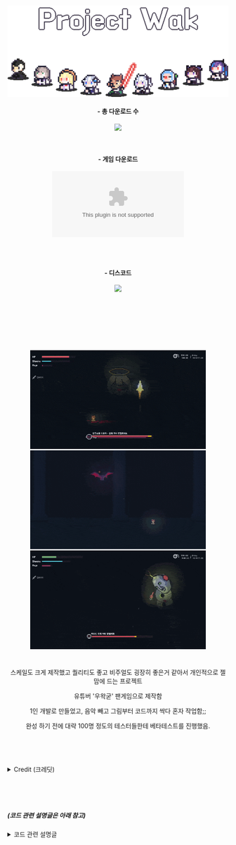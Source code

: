 <div align="center">


</br></br>

<img src = "imgs/thumnail2.png" width = "640px">




#### - 총 다운로드 수

![](https://img.shields.io/github/downloads/ABER1047/Project-wak/total?color=E0C9A8)

</br>

#### - 게임 다운로드 

[![](https://img.shields.io/github/downloads/ABER1047/Project-wak/Alpha-1.1/project.wak_2022_12_28.zip?color=AD8264&label=DOWNLOAD&style=for-the-badge)](https://github.com/ABER1047/Project-wak/releases/download/Alpha-1.1/project.wak_2022_12_28.zip)

</br></br>

#### - 디스코드

[![](https://discordapp.com/api/guilds/958378000414568558/embed.png?style=banner2)](https://discord.gg/hzbCTRemqq)


</br></br></br></br></br></br>



<img src = "imgs/preview_1.gif" width = "400px">
<img src = "preview_4.gif" width = "400px">
<img src = "imgs/preview_3.gif" width = "400px">


#





스케일도 크게 제작했고 퀄리티도 좋고 비주얼도 굉장히 좋은거 같아서 개인적으로 젤 맘에 드는 프로젝트

유튜버 '우왁굳' 팬게임으로 제작함

1인 개발로 만들었고, 음악 빼고 그림부터 코드까지 싹다 혼자 작업함;;

완성 하기 전에 대략 100명 정도의 테스터들한테 베타테스트를 진행했음.

</br></br></br>

</div>


<details>
<summary>Credit (크레딧)</summary>

---------------------------------

#### 게임 시작시, 아래 명단에 기재된 분의 닉네임으로 이름을 설정하시면, 특수한 탈리스만을 획득할 수 있습니다
  
##### (기재된 분들 이외에 많은 분들이 테스트에 참여해주셨으며, 피드백 주신 분들만 선정해서 크레딧에 따로 기재했습니다)

</br></br>

- 1차 테스터 명단

StellarSea 서장님 오코츠유타 옥수수칲 탄창 황금뿌리 러머 Ssab 공벌 화염뽱어 젓가락아저씨 진성e 벼슬 페르마벤 댐쿵이 쓰레기맛캔디 1잡탕1 zun Dillionaire alpamin BackSang NANFREE 쥬기 참이프 광부 Contra QuiettBee 사미니

</br></br>

- 2차 테스터 명단

댐쿵이 BackSang 모니타리 스즈메의 문단속 벤찌 별명1577 Kastle 고 라니임니다 재영이요 윤석 러머 최민우 ㅁㅈ 허미온 아리에스 NAㅅ Mang0_k Ladon TJD ajdkg296 쥬기 잠복근무 도트박스 재영 윤석 허미온 cccc 원시인 징버거의 돗대 면주바이

</br></br>

- 3차 테스터 명단

세구세구세구야사랑해 1잡탕1 백상 KIM DDi YOMG TT1 ACHI99 Nikemach damku1214 Dillionaire 로얄플러쉬 DO_S 이미지박스 킹츄러스 seesaw 소다쿤 플로토돔 펭구 입꼬기 명준 갱후니 조금하는바드 은색의하늘 ajdkg296 ChungYeo sda justahirman 허거덩 Eluhu libertad

</br></br>

- Special Thanks

BackSang 쓰레기맛캔디 zun 왁만치 NANFREE alpamin 1잡탕1 쥬기 댐쿵이 ㅇㅅㄹㅋ Eluhu seesaw 뱌밍 우소 libertad 랑 이 갱후니 러머 ajdkg296 Hermione 대충지은닉네임

</br></br>

#### (이외의 후원자 분들은 따로 스폰서로써 기재해드리며 추가적인 특수 아이템을 획득 하실 수 있습니다! 후원 해주셔서 정말 감사합니다!)



---------------------------------

</details>





</br></br></br>


##### (코드 관련 설명글은 아래 참고)




<details>
<summary>코드 관련 설명글</summary>

</br>


<details>
<summary>여러 보스 모션</summary>


-------------

보스 움직임은 다른 프로그램 이용 안하고 전부 코드로 일일히 짰습니다.

[관련 코드내용은 Object파일 -> (보스 이름 ex. obj_wak_doo)파일 참고해주세요]

https://github.com/ABER1047/Project-wak/tree/main/objects/obj_worm
</br>

-------------
</details>





<details>
<summary>쌉벌레두</summary>

### - 쌉벌레두 (테라리아식 지렁이 알고리즘)

-------------



[관련 코드 내용은 해당 소스 파일 참고해주세요]

https://github.com/ABER1047/Worm

-------------
</details>

  
  
  
  
<details>
<summary>세이브 파일 암호화 알고리즘</summary>
  
  
### - 세이브 파일 암호화 알고리즘
-------------

바이트(Byte)의 특성을 이용해 암호화 하는 알고리즘

[관련 코드 내용은 해당 소스 파일 참고해주세요]

https://github.com/ABER1047/Project-wak/blob/main/scripts/ini_open_protect/ini_open_protect.gml

-------------
</details>







<details>
<summary>이펙트 외곽선 효과</summary>


### - 레이지 모드 준비 상태때 나오는 아우라, 혹은 불 이펙트의 외곽선 효과
-------------

전체적인 알고리즘은 다음과 같습니다.
```
1. 테두리 부분의 색을 딴 원을 하나 그림

2. 그 원위에 살짝 x픽셀 만큼 작은 원을 하나 덮어씌워서 더그림 (이때 x값은 미지수)
```

[관련 코드 내용은 Object및 script파일 -> "set_surf_outline" 및 "obj_camera", "code", "code_bubble_surf" 참고]

https://github.com/ABER1047/Project-wak/blob/main/scripts/set_surf_outline/set_surf_outline.gml

https://github.com/ABER1047/Project-wak/blob/main/objects/code_bubble_surf/Draw_0.gml

-------------
</details>







<details>
<summary>스파크/빗물 튀기기 효과</summary>

### ▼ 빗물 튀기는 효과 및 스파크 튀기는 효과
-------------

전체적인 알고리즘은 다음과 같습니다.
```
1. 현재 좌표값 (x1,y1)와 1프레임 이후의 현재 좌표값 (x2,y2)의 값을 통해 해당 사이를 잇는 선을 x 픽셀 두깨로 하나 그리기 (이때 x값은 미지수)

2. (x2,y2)좌표값을 기준으로 (x1,y1)좌표값에서 x좌표 y좌표 각각 z만큼 x2,y2값에 가까워지도록 좌표값을 빼거나 더해줌 (이때 z값은 for문을 통해 제어함)

3. 이제 2번 단계에서 구해진 수많은 새로운 좌표값을 (x2,y2)좌표값과 연결하여 선을 그려줌

4. 각 선들의 투명도를 대략 0.05정도로 설정하면 (x2,y2)에 선들이 가까워질수록 색이 더 진해짐으로써 선이 자연스러워보임
```

[관련 코드 내용은 "effect_spark" 참고]

https://github.com/ABER1047/Project-wak/tree/main/objects/effect_spark

-------------
</details>






<details>
<summary>화면 흔들림 효과</summary>


### - 화면 흔들림 효과
-------------

전체적인 알고리즘은 obj_camera에서의 "shake"라는 단어가 포함되어있는 변수들을 확인해주세요

[관련 코드 내용은 "obj_camera" 참고]

https://github.com/ABER1047/Project-wak/blob/main/objects/obj_camera/Step_0.gml

-------------
</details>





<details>
<summary>레이저 알고리즘</summary>

### - 레이저 (보스가 눈에서 발사하던 레이저 혹은 맵 중간중간 마다 놓여있던 장애물)
-------------

전체적인 알고리즘은 다음과 같습니다.
```
1. 최적화를 위해 레이저가 최대로 뻗어나갈 수 있는 거리에 제한을 둠 (아마 인게임에선 2500정도로 제한을 뒀음)

2. 레이저가 발사되는 지점 (x1,y1)을 기준으로 특정 발사 각도로 쭉 플레이어나 바닥에 닿거나 최대 거리로 뻗어나갈 때까지 반복문으로 체크

3. 플레이어나 바닥에 닿았거나, 최대 거리까지 뻗어나간 경우 반복문 빠져나오기

4. 반복문을 빠져나온 순간에서의 좌푯값 (x2,y2)까지 선을 이어줌 (해당 선이 레이저)
```

[관련 코드 내용은 "block_laser" 참고]

https://github.com/ABER1047/Project-wak/blob/main/objects/block_laser/Step_0.gml

-------------
</details>


</br></br></br></br></br>

#### 이외에 궁금한거 있으시면 디코로 연락해주심 자세히 설명드리겠읍니당

(디코 아이디는 제 깃헙 프로필에 적혀있어요!)



